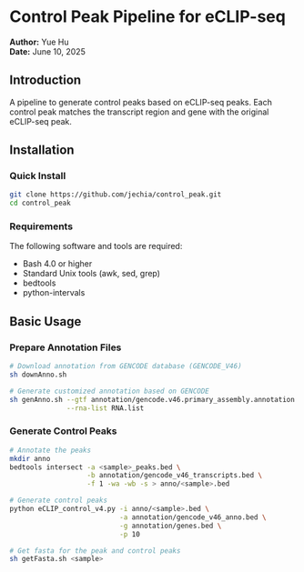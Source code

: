 # Control Peak Pipeline for eCLIP-seq

**Author:** Yue Hu  
**Date:** June 10, 2025

## Introduction

A pipeline to generate control peaks based on eCLIP-seq peaks. Each control peak matches the transcript region and gene with the original eCLIP-seq peak.

## Installation

### Quick Install

```bash
git clone https://github.com/jechia/control_peak.git
cd control_peak
```

### Requirements

The following software and tools are required:

- Bash 4.0 or higher
- Standard Unix tools (awk, sed, grep)
- bedtools
- python-intervals

## Basic Usage

### Prepare Annotation Files

```bash
# Download annotation from GENCODE database (GENCODE_V46)
sh downAnno.sh

# Generate customized annotation based on GENCODE
sh genAnno.sh --gtf annotation/gencode.v46.primary_assembly.annotation.gtf \
              --rna-list RNA.list
```

### Generate Control Peaks

```bash
# Annotate the peaks
mkdir anno
bedtools intersect -a <sample>_peaks.bed \
                   -b annotation/gencode_v46_transcripts.bed \
                   -f 1 -wa -wb -s > anno/<sample>.bed

# Generate control peaks
python eCLIP_control_v4.py -i anno/<sample>.bed \
                           -a annotation/gencode_v46_anno.bed \
                           -g annotation/genes.bed \
                           -p 10

# Get fasta for the peak and control peaks
sh getFasta.sh <sample>
```
